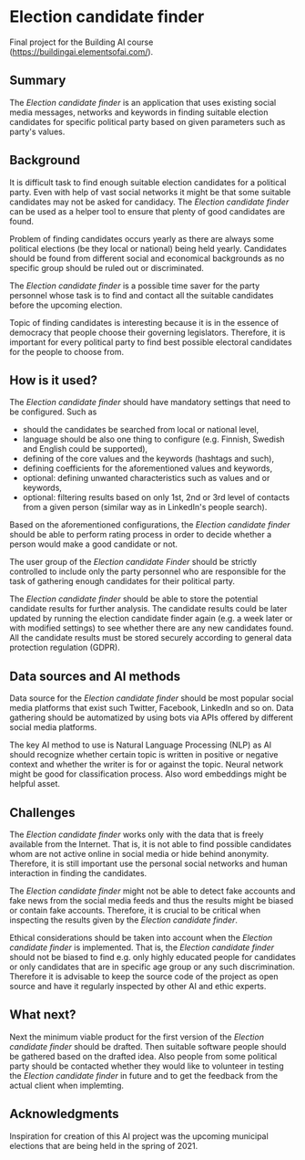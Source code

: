 # Election candidate finder

Final project for the Building AI course (https://buildingai.elementsofai.com/).

## Summary

The *Election candidate finder* is an application that uses existing social media messages, networks and keywords in finding suitable election candidates for specific political party based on given parameters such as party's values.


## Background

It is difficult task to find enough suitable election candidates for a political party. Even with help of vast social networks it might be that some suitable candidates may not be asked for candidacy. The *Election candidate finder* can be used as a helper tool to ensure that plenty of good candidates are found.

Problem of finding candidates occurs yearly as there are always some political elections (be they local or national) being held yearly. Candidates should be found from different social and economical backgrounds as no specific group should be ruled out or discriminated.

The *Election candidate finder* is a possible time saver for the party personnel whose task is to find and contact all the suitable candidates before the upcoming election.

Topic of finding candidates is interesting because it is in the essence of democracy that people choose their governing legislators. Therefore, it is important for every political party to find best possible electoral candidates for the people to choose from.


## How is it used?

The *Election candidate finder* should have mandatory settings that need to be configured. Such as
* should the candidates be searched from local or national level,
* language should be also one thing to configure (e.g. Finnish, Swedish and English could be supported),
* defining of the core values and the keywords (hashtags and such),
* defining coefficients for the aforementioned values and keywords,
* optional: defining unwanted characteristics such as values and or keywords,
* optional: filtering results based on only 1st, 2nd or 3rd level of contacts from a given person (similar way as in LinkedIn's people search).

Based on the aforementioned configurations, the *Election candidate finder* should be able to perform rating process in order to decide whether a person would make a good candidate or not.

The user group of the *Election candidate Finder* should be strictly controlled to include only the party personnel who are responsible for the task of gathering enough candidates for their political party.

The *Election candidate finder* should be able to store the potential candidate results for further analysis. The candidate results could be later updated by running the election candidate finder again (e.g. a week later or with modified settings) to see whether there are any new candidates found. All the candidate results must be stored securely according to general data protection regulation (GDPR).


## Data sources and AI methods

Data source for the *Election candidate finder* should be most popular social media platforms that exist such Twitter, Facebook, LinkedIn and so on. Data gathering should be automatized by using bots via APIs offered by different social media platforms.

The key AI method to use is Natural Language Processing (NLP) as AI should recognize whether certain topic is written in positive or negative context and whether the writer is for or against the topic. Neural network might be good for classification process. Also word embeddings might be helpful asset.


## Challenges

The *Election candidate finder* works only with the data that is freely available from the Internet. That is, it is not able to find possible candidates whom are not active online in social media or hide behind anonymity. Therefore, it is still important use the personal social networks and human interaction in finding the candidates.

The *Election candidate finder* might not be able to detect fake accounts and fake news from the social media feeds and thus the results might be biased or contain fake accounts. Therefore, it is crucial to be critical when inspecting the results given by the *Election candidate finder*.

Ethical considerations should be taken into account when the *Election candidate finder* is implemented. That is, the *Election candidate finder* should not be biased to find e.g. only highly educated people for candidates or only candidates that are in specific age group or any such discrimination. Therefore it is advisable to keep the source code of the project as open source and have it regularly inspected by other AI and ethic experts.


## What next?

Next the minimum viable product for the first version of the *Election candidate finder* should be drafted. Then suitable software people should be gathered based on the drafted idea. Also people from some political party should be contacted whether they would like to volunteer in testing the *Election candidate finder* in future and to get the feedback from the actual client when implemting.


## Acknowledgments

Inspiration for creation of this AI project was the upcoming municipal elections that are being held in the spring of 2021.
